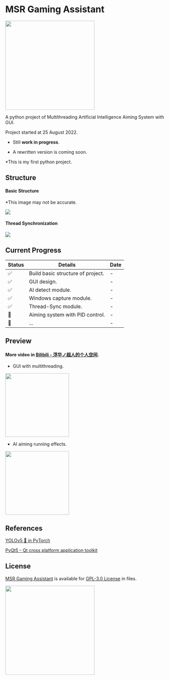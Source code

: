 # MSR Gaming Assistant
<img src="https://upload.cc/i1/2023/01/01/wcMjRB.png" width="280">

A python project of Multithreading Artificial Intelligence Aiming System with GUI.

Project started at 25 August 2022.

+ Still **work in progress**.

+ A rewritten version is coming soon.

*This is my first python project.

## Structure

#### Basic Structure

*This image may not be accurate.

<img src="https://upload.cc/i1/2023/01/01/VrHeDS.jpg">

#### Thread Synchronization

<img src="https://upload.cc/i1/2023/01/01/RoBtln.png">

## Current Progress


| Status | Details | Date |
| ------ | ---------------------- | ---------- |
| :white_check_mark: | Build basic structure of project. | - |
| :white_check_mark: | GUI design. | - |
| :white_check_mark: | AI detect module. | - |
| :white_check_mark: | Windows capture module. | - |
| :white_check_mark: | Thread-Sync module. | - |
| :black_square_button: | Aiming system with PID control. | - |
| :black_square_button: | ... | - |

## Preview

#### More video in [Bilibili - 浮华ノ超人的个人空间](https://space.bilibili.com/94341724).

+ GUI with multithreading.

[<img src="https://bb-embed.zjffun.com/embed?v=BV17U4y1r7Me" width="200">](https://www.bilibili.com/video/BV17U4y1r7Me/)

+ AI aiming running effects.

[<img src="https://bb-embed.zjffun.com/embed?v=BV1314y1t7PN" width="200">](https://www.bilibili.com/video/BV1314y1t7PN/)



## References
[YOLOv5 🚀 in PyTorch](https://github.com/ultralytics/yolov5)

[PyQt5 -  Qt cross platform application toolkit](https://pypi.org/project/PyQt5/)

## License

[MSR Gaming Assistant](https://github.com/wqy224491/MSR-GAMING-ASSISTANT) is available for [GPL-3.0 License](https://github.com/wqy224491/MSR-GAMING-ASSISTANT/blob/main/LICENSE) in files.

<img src="https://upload.cc/i1/2023/01/01/0nyLFI.png" width="280">


